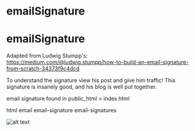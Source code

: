# emailSignature

# emailSignature

Adapted from Ludwig Stumpp's: https://medium.com/@ludwig.stumpp/how-to-build-an-email-signature-from-scratch-34373f9c4dcd

To understand the signature view his post and give him traffic! This signature is insanely good, and his blog is well put together.

email signature found in public_html > index.html


html email email-signature email-signatures 


![alt text](https://drive.google.com/thumbnail?id=1j9dKu4IRWPpZZbnk8dAcIXLB0lr5tK4B)

